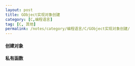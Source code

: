 ```yaml
---
layout: post
title: GObject实现对象创建
category: [C,编程语言]
tag: [C, 其他]
permalink: /notes/category/编程语言/C/GObject实现对象创建/
---
```

#### 创建对象

#### 私有函数

